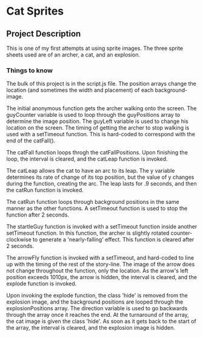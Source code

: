 # Cat Sprites

## Project Description

This is one of my first attempts at using sprite images. The three sprite sheets used are of an archer, a cat, and an explosion.

### Things to know

The bulk of this project is in the script.js file. The position arrays change the location (and sometimes the width and placement) of each background-image.

The initial anonymous function gets the archer walking onto the screen. The guyCounter variable is used to loop through the guyPositions array to determine the image position. The guyLeft variable is used to change his location on the screen. The timing of getting the archer to stop walking is used with a setTimeout function. This is hard-coded to correspond with the end of the catFall().

The catFall function loops throgh the catFallPositions. Upon finishing the loop, the interval is cleared, and the catLeap function is invoked.

The catLeap allows the cat to have an arc to its leap. The y variable determines its rate of change of its top position, but the value of y changes during the function, creating the arc. The leap lasts for .9 seconds, and then the catRun function is invoked.

The catRun function loops through background positions in the same manner as the other functions. A setTimeout function is used to stop the function after 2 seconds.

The startleGuy function is invoked with a setTimeout function inside another setTimeout function. In this function, the archer is slightly rotated counter-clockwise to generate a 'nearly-falling' effect. This function is cleared after 2 seconds.

The arrowFly function is invoked with a setTimeout, and hard-coded to line up with the timing of the rest of the story-line. The image of the arrow does not change throughout the function, only the location. As the arrow's left position exceeds 1010px, the arrow is hidden, the interval is cleared, and the explode function is invoked.

Upon invoking the explode function, the class 'hide' is removed from the explosion image, and the background positions are looped through the explosionPositions array. The direction variable is used to go backwards through the array once it reaches the end. At the turnaround of the array, the cat image is given the class 'hide'. As soon as it gets back to the start of the array, the interval is cleared, and the explosion image is hidden.
